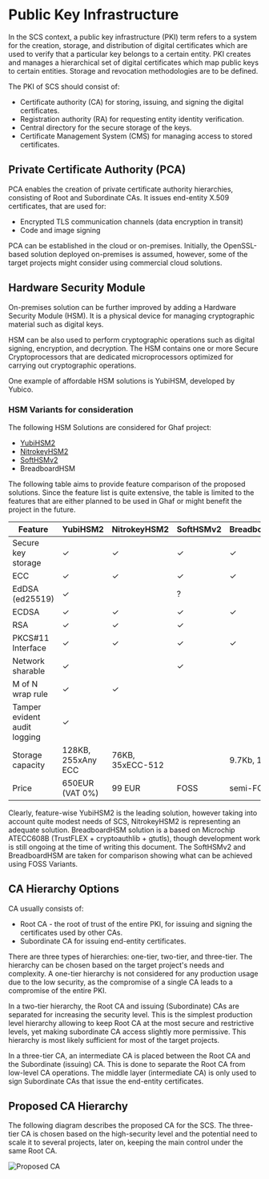 # Public Key Infrastructure

In the SCS context, a public key infrastructure (PKI) term refers to a system for the creation, storage, and distribution of digital certificates which are used to verify that a particular key belongs to a certain entity. PKI creates and manages a hierarchical set of digital certificates which map public keys to certain entities. Storage and revocation methodologies are to be defined.

The PKI of SCS should consist of:
  + Certificate authority (CA) for storing, issuing, and signing the digital certificates.
  + Registration authority (RA) for requesting entity identity verification.
  + Central directory for the secure storage of the keys.
  + Certificate Management System (CMS) for managing access to stored certificates.
 
## Private Certificate Authority (PCA)

PCA enables the creation of private certificate authority hierarchies, consisting of Root and Subordinate CAs. It issues end-entity X.509 certificates, that are used for: 

  + Encrypted TLS communication channels (data encryption in transit)
  + Code and image signing

PCA can be established in the cloud or on-premises. Initially, the OpenSSL-based solution deployed on-premises is assumed, however, some of the target projects might consider using commercial cloud solutions. 

## Hardware Security Module

On-premises solution can be further improved by adding a Hardware Security Module (HSM). It is a physical device for managing cryptographic material such as digital keys. 

HSM can be also used to perform cryptographic operations such as digital signing, encryption, and decryption. The HSM contains one or more Secure Cryptoprocessors that are dedicated microprocessors optimized for carrying out cryptographic operations. 

One example of affordable HSM solutions is YubiHSM, developed by Yubico.

### HSM Variants for consideration

The following HSM Solutions are considered for Ghaf project:

  - [YubiHSM2](https://www.yubico.com/fi/product/yubihsm-2/ "YubiHSM2")
  - [NitrokeyHSM2](https://shop.nitrokey.com/shop/product/nkhs2-nitrokey-hsm-2-7 "NitrokeyHSM2")
  - [SoftHSMv2](https://github.com/opendnssec/SoftHSMv2 "SoftHSMv2")
  - BreadboardHSM

The following table aims to provide feature comparison of the proposed solutions. Since the feature list is quite extensive, the table is limited to the features that are either planned to be used in Ghaf or might benefit the project in the future.

| Feature                      | YubiHSM2     | NitrokeyHSM2 | SoftHSMv2    | BreadboardHSM |
|------------------------------|--------------|--------------|--------------|---------------|
| Secure key storage           |       ✓      |       ✓      |       ✓      |       ✓       |
| ECC                          |       ✓      |       ✓      |       ✓      |       ✓       |
| EdDSA (ed25519)              |       ✓      |              |       ?      |               |
| ECDSA                        |       ✓      |       ✓      |       ✓      |       ✓       |
| RSA                          |       ✓      |       ✓      |       ✓      |               |
| PKCS#11 Interface            |       ✓      |       ✓      |       ✓      |       ✓       |
| Network sharable             |       ✓      |              |       ✓      |               |
| M of N wrap rule             |       ✓      |       ✓      |              |               |
| Tamper evident audit logging |       ✓      |              |              |               |
| Storage capacity             | 128KB, 255xAny ECC | 76KB, 35xECC-512 |    | 9.7Kb, 16 slots |
| Price                        | 650EUR (VAT 0%) | 99 EUR | FOSS | semi-FOSS |

Clearly, feature-wise YubiHSM2 is the leading solution, however taking into account quite modest needs of SCS, NitrokeyHSM2 is representing an adequate solution. BreadboardHSM solution is a based on Microchip ATECC608B (TrustFLEX + cryptoauthlib + gtutls), though development work is still ongoing at the time of writing this document. The SoftHSMv2 and BreadboardHSM are taken for comparison showing what can be achieved using FOSS Variants. 

## CA Hierarchy Options

CA usually consists of:
  + Root CA - the root of trust of the entire PKI, for issuing and signing the certificates used by other CAs.
  + Subordinate CA for issuing end-entity certificates.

There are three types of hierarchies: one-tier, two-tier, and three-tier. The hierarchy can be chosen based on the target project's needs and complexity. A one-tier hierarchy is not considered for any production usage due to the low security, as the compromise of a single CA leads to a compromise of the entire PKI.

In a two-tier hierarchy, the Root CA and issuing (Subordinate) CAs are separated for increasing the security level. This is the simplest production level hierarchy allowing to keep Root CA at the most secure and restrictive levels, yet making subordinate CA access slightly more permissive. This hierarchy is most likely sufficient for most of the target projects.

In a three-tier CA, an intermediate CA is placed between the Root CA and the Subordinate (issuing) CA. This is done to separate the Root CA from low-level CA operations. The middle layer (intermediate CA) is only used to sign Subordinate CAs that issue the end-entity certificates. 

## Proposed CA Hierarchy

The following diagram describes the proposed CA for the SCS. The three-tier CA is chosen based on the high-security level and the potential need to scale it to several projects, later on, keeping the main control under the same Root CA.

![Proposed CA](../img/ca_implementation.drawio.png "CA Implementation Proposal")

